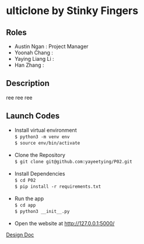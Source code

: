 # ulticlone by Stinky Fingers

## Roles
- Austin Ngan <Ducky> : Project Manager
- Yoonah Chang <Ducky> :
- Yaying Liang Li <Ducky> :  
- Han Zhang <Ducky> :  

## Description
ree ree ree
  
## Launch Codes
- Install virtual environment <br>
```$ python3 -m venv env``` <br>
```$ source env/bin/activate``` <br><br>
- Clone the Repository <br>
```$ git clone git@github.com:yayeetying/P02.git``` <br><br>
- Install Dependencies <br>
```$ cd P02 ``` <br>
```$ pip install -r requirements.txt``` <br><br> 
- Run the app <br>
```$ cd app```<br>
```$ python3 __init__.py``` <br><br>
- Open the website at http://127.0.0.1:5000/

[Design Doc](https://docs.google.com/document/d/1LAmnR4nsI4ehA-AVtLDCyuj-YzXjueRgwO07DI4ycVc/edit?usp=sharing)

